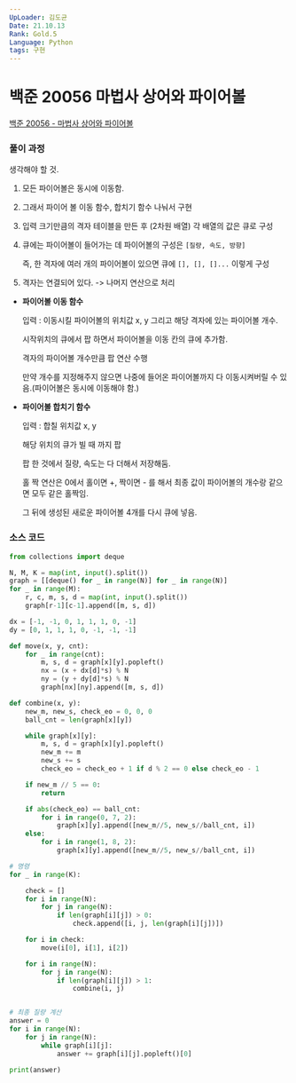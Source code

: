 ```yaml
---
UpLoader: 김도균
Date: 21.10.13
Rank: Gold.5
Language: Python
tags: 구현
---
```


# 백준 20056 마법사 상어와 파이어볼

[백준 20056 - 마법사 상어와 파이어볼](https://www.acmicpc.net/problem/20056)  
  

### 풀이 과정  

생각해야 할 것.

1. 모든 파이어볼은 동시에 이동함.
2. 그래서 파이어 볼 이동 함수, 합치기 함수 나눠서 구현
3. 입력 크기만큼의 격자 테이블을 만든 후 (2차원 배열) 각 배열의 값은 큐로 구성
4. 큐에는 파이어볼이 들어가는 데 파이어볼의 구성은 `[질량, 속도, 방향]`

    즉, 한 격자에 여러 개의 파이어볼이 있으면 큐에 `[], [], []...` 이렇게 구성

5. 격자는 연결되어 있다. -> 나머지 연산으로 처리

- **파이어볼 이동 함수**

    입력 : 이동시킬 파이어볼의 위치값 x, y 그리고 해당 격자에 있는 파이어볼 개수.

    시작위치의 큐에서 팝 하면서 파이어볼을 이동 칸의 큐에 추가함.

    격자의 파이어볼 개수만큼 팝 연산 수행

    만약 개수를 지정해주지 않으면 나중에 들어온 파이어볼까지 다 이동시켜버릴 수 있음.(파이어볼은 동시에 이동해야 함.)

- **파이어볼 합치기 함수**

    입력 : 합칠 위치값 x, y

    해당 위치의 큐가 빌 때 까지 팝

    팝 한 것에서 질량, 속도는 다 더해서 저장해둠. 

    홀 짝 연산은 0에서 홀이면 +, 짝이면 - 를 해서 최종 값이 파이어볼의 개수랑 같으면 모두 같은 홀짝임.

    그 뒤에 생성된 새로운 파이어볼 4개를 다시 큐에 넣음.

### 소스 코드

```py
from collections import deque

N, M, K = map(int, input().split())
graph = [[deque() for _ in range(N)] for _ in range(N)]
for _ in range(M):
    r, c, m, s, d = map(int, input().split())
    graph[r-1][c-1].append([m, s, d])

dx = [-1, -1, 0, 1, 1, 1, 0, -1]
dy = [0, 1, 1, 1, 0, -1, -1, -1]

def move(x, y, cnt):
    for _ in range(cnt):
        m, s, d = graph[x][y].popleft()
        nx = (x + dx[d]*s) % N
        ny = (y + dy[d]*s) % N
        graph[nx][ny].append([m, s, d])

def combine(x, y):
    new_m, new_s, check_eo = 0, 0, 0
    ball_cnt = len(graph[x][y])

    while graph[x][y]:
        m, s, d = graph[x][y].popleft()
        new_m += m
        new_s += s
        check_eo = check_eo + 1 if d % 2 == 0 else check_eo - 1

    if new_m // 5 == 0:
        return

    if abs(check_eo) == ball_cnt:
        for i in range(0, 7, 2):
            graph[x][y].append([new_m//5, new_s//ball_cnt, i])
    else:
        for i in range(1, 8, 2):
            graph[x][y].append([new_m//5, new_s//ball_cnt, i])

# 명령
for _ in range(K):

    check = []
    for i in range(N):
        for j in range(N):
            if len(graph[i][j]) > 0:
                check.append([i, j, len(graph[i][j])])

    for i in check:
        move(i[0], i[1], i[2])

    for i in range(N):
        for j in range(N):
            if len(graph[i][j]) > 1:
                combine(i, j)


# 최종 질량 계산
answer = 0
for i in range(N):
    for j in range(N):
        while graph[i][j]:
            answer += graph[i][j].popleft()[0]

print(answer)
```